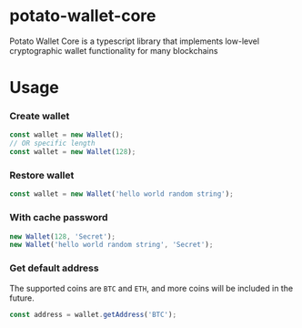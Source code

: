 # potato-wallet-core
Potato Wallet Core is a typescript library that implements low-level cryptographic wallet functionality for many blockchains

# Usage
### Create wallet
```typescript
const wallet = new Wallet();
// OR specific length
const wallet = new Wallet(128);
```

### Restore wallet
```typescript
const wallet = new Wallet('hello world random string');
```

### With cache password
```typescript
new Wallet(128, 'Secret');
new Wallet('hello world random string', 'Secret');
```

### Get default address
The supported coins are `BTC` and `ETH`, and more coins will be included in the future.
```typescript
const address = wallet.getAddress('BTC');
```
